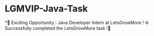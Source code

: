 # LGMVIP-Java-Task

*🚀 Exciting Opportunity : Java Developer Intern at LetsGrowMore ! 🌐 Successfully completed the LetsGrowMore task !🚀
